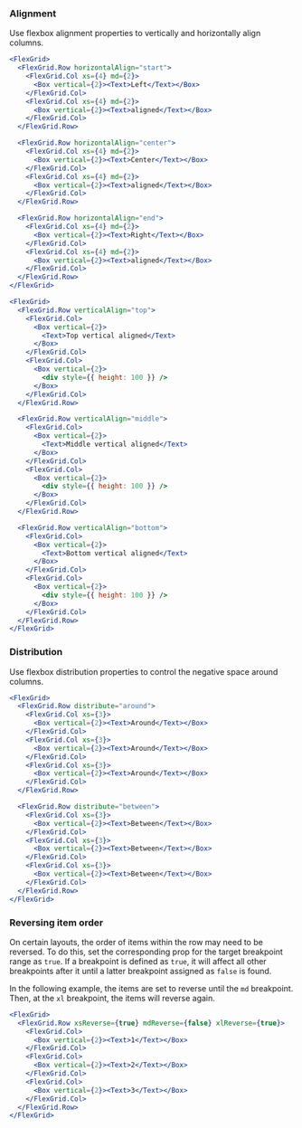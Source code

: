 ### Alignment

Use flexbox alignment properties to vertically and horizontally align columns.

```jsx { "props": { "className": "docs_full-width-playground docs_flex-grid-coloring" } }
<FlexGrid>
  <FlexGrid.Row horizontalAlign="start">
    <FlexGrid.Col xs={4} md={2}>
      <Box vertical={2}><Text>Left</Text></Box>
    </FlexGrid.Col>
    <FlexGrid.Col xs={4} md={2}>
      <Box vertical={2}><Text>aligned</Text></Box>
    </FlexGrid.Col>
  </FlexGrid.Row>

  <FlexGrid.Row horizontalAlign="center">
    <FlexGrid.Col xs={4} md={2}>
      <Box vertical={2}><Text>Center</Text></Box>
    </FlexGrid.Col>
    <FlexGrid.Col xs={4} md={2}>
      <Box vertical={2}><Text>aligned</Text></Box>
    </FlexGrid.Col>
  </FlexGrid.Row>

  <FlexGrid.Row horizontalAlign="end">
    <FlexGrid.Col xs={4} md={2}>
      <Box vertical={2}><Text>Right</Text></Box>
    </FlexGrid.Col>
    <FlexGrid.Col xs={4} md={2}>
      <Box vertical={2}><Text>aligned</Text></Box>
    </FlexGrid.Col>
  </FlexGrid.Row>
</FlexGrid>
```

```jsx { "props": { "className": "docs_full-width-playground docs_flex-grid-coloring" } }
<FlexGrid>
  <FlexGrid.Row verticalAlign="top">
    <FlexGrid.Col>
      <Box vertical={2}>
        <Text>Top vertical aligned</Text>
      </Box>
    </FlexGrid.Col>
    <FlexGrid.Col>
      <Box vertical={2}>
        <div style={{ height: 100 }} />
      </Box>
    </FlexGrid.Col>
  </FlexGrid.Row>

  <FlexGrid.Row verticalAlign="middle">
    <FlexGrid.Col>
      <Box vertical={2}>
        <Text>Middle vertical aligned</Text>
      </Box>
    </FlexGrid.Col>
    <FlexGrid.Col>
      <Box vertical={2}>
        <div style={{ height: 100 }} />
      </Box>
    </FlexGrid.Col>
  </FlexGrid.Row>

  <FlexGrid.Row verticalAlign="bottom">
    <FlexGrid.Col>
      <Box vertical={2}>
        <Text>Bottom vertical aligned</Text>
      </Box>
    </FlexGrid.Col>
    <FlexGrid.Col>
      <Box vertical={2}>
        <div style={{ height: 100 }} />
      </Box>
    </FlexGrid.Col>
  </FlexGrid.Row>
</FlexGrid>
```

### Distribution

Use flexbox distribution properties to control the negative space around columns.

```jsx { "props": { "className": "docs_full-width-playground docs_flex-grid-coloring" } }
<FlexGrid>
  <FlexGrid.Row distribute="around">
    <FlexGrid.Col xs={3}>
      <Box vertical={2}><Text>Around</Text></Box>
    </FlexGrid.Col>
    <FlexGrid.Col xs={3}>
      <Box vertical={2}><Text>Around</Text></Box>
    </FlexGrid.Col>
    <FlexGrid.Col xs={3}>
      <Box vertical={2}><Text>Around</Text></Box>
    </FlexGrid.Col>
  </FlexGrid.Row>

  <FlexGrid.Row distribute="between">
    <FlexGrid.Col xs={3}>
      <Box vertical={2}><Text>Between</Text></Box>
    </FlexGrid.Col>
    <FlexGrid.Col xs={3}>
      <Box vertical={2}><Text>Between</Text></Box>
    </FlexGrid.Col>
    <FlexGrid.Col xs={3}>
      <Box vertical={2}><Text>Between</Text></Box>
    </FlexGrid.Col>
  </FlexGrid.Row>
</FlexGrid>
```

### Reversing item order

On certain layouts, the order of items within the row may need to be reversed. To do this, set the corresponding prop for the target breakpoint range as `true`. If a breakpoint is defined as `true`, it will affect all other breakpoints after it until a latter breakpoint assigned as `false` is found.

In the following example, the items are set to reverse until the `md` breakpoint. Then, at the `xl` breakpoint, the items will reverse again.

```jsx { "props": { "className": "docs_full-width-playground docs_flex-grid-coloring" } }
<FlexGrid>
  <FlexGrid.Row xsReverse={true} mdReverse={false} xlReverse={true}>
    <FlexGrid.Col>
      <Box vertical={2}><Text>1</Text></Box>
    </FlexGrid.Col>
    <FlexGrid.Col>
      <Box vertical={2}><Text>2</Text></Box>
    </FlexGrid.Col>
    <FlexGrid.Col>
      <Box vertical={2}><Text>3</Text></Box>
    </FlexGrid.Col>
  </FlexGrid.Row>
</FlexGrid>
```
